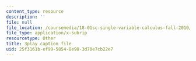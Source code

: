 ```yaml
---
content_type: resource
description: ''
file: null
file_location: /coursemedia/18-01sc-single-variable-calculus-fall-2010/25f3161bef9958548e903d70e7cb22e7_ryLdyDrBfvI.vtt
file_type: application/x-subrip
resourcetype: Other
title: 3play caption file
uid: 25f3161b-ef99-5854-8e90-3d70e7cb22e7
---
```

